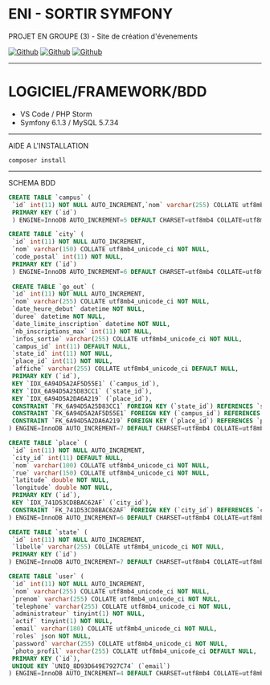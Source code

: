 # ENI - SORTIR SYMFONY
PROJET EN GROUPE (3) - Site de création d'évenements
<p><a href="https://github.com/romainhelard" target="_blank"><img alt="Github" src="https://img.shields.io/badge/GitHub-%2312100E.svg?&style=for-the-badge&logo=Github&logoColor=white" /></a>
 <a href="https://github.com/DadaBzh" target="_blank"><img alt="Github" src="https://img.shields.io/badge/GitHub-%2312100E.svg?&style=for-the-badge&logo=Github&logoColor=white" /></a>
 <a href="https://github.com/CocoA1SportbackSline" target="_blank"><img alt="Github" src="https://img.shields.io/badge/GitHub-%2312100E.svg?&style=for-the-badge&logo=Github&logoColor=white" /></a></p>

______________
# LOGICIEL/FRAMEWORK/BDD 
- VS Code / PHP Storm
- Symfony 6.1.3 / MySQL 5.7.34

______________
AIDE A L'INSTALLATION

```terminal
composer install
```
______________
SCHEMA BDD

```sql
CREATE TABLE `campus` (
 `id` int(11) NOT NULL AUTO_INCREMENT,`nom` varchar(255) COLLATE utf8mb4_unicode_ci NOT NULL,
 PRIMARY KEY (`id`)
 ) ENGINE=InnoDB AUTO_INCREMENT=5 DEFAULT CHARSET=utf8mb4 COLLATE=utf8mb4_unicode_ci

CREATE TABLE `city` (
 `id` int(11) NOT NULL AUTO_INCREMENT,
 `nom` varchar(150) COLLATE utf8mb4_unicode_ci NOT NULL,
 `code_postal` int(11) NOT NULL,
 PRIMARY KEY (`id`)
 ) ENGINE=InnoDB AUTO_INCREMENT=6 DEFAULT CHARSET=utf8mb4 COLLATE=utf8mb4_unicode_ci
 
 CREATE TABLE `go_out` (
 `id` int(11) NOT NULL AUTO_INCREMENT,
 `nom` varchar(255) COLLATE utf8mb4_unicode_ci NOT NULL,
 `date_heure_debut` datetime NOT NULL,
 `duree` datetime NOT NULL,
 `date_limite_inscription` datetime NOT NULL,
 `nb_inscriptions_max` int(11) NOT NULL,
 `infos_sortie` varchar(255) COLLATE utf8mb4_unicode_ci NOT NULL,
 `campus_id` int(11) DEFAULT NULL,
 `state_id` int(11) NOT NULL,
 `place_id` int(11) NOT NULL,
 `affiche` varchar(255) COLLATE utf8mb4_unicode_ci DEFAULT NULL,
 PRIMARY KEY (`id`),
 KEY `IDX_6A94D5A2AF5D55E1` (`campus_id`),
 KEY `IDX_6A94D5A25D83CC1` (`state_id`),
 KEY `IDX_6A94D5A2DA6A219` (`place_id`),
 CONSTRAINT `FK_6A94D5A25D83CC1` FOREIGN KEY (`state_id`) REFERENCES `state` (`id`),
 CONSTRAINT `FK_6A94D5A2AF5D55E1` FOREIGN KEY (`campus_id`) REFERENCES `campus` (`id`),
 CONSTRAINT `FK_6A94D5A2DA6A219` FOREIGN KEY (`place_id`) REFERENCES `place` (`id`)
) ENGINE=InnoDB AUTO_INCREMENT=7 DEFAULT CHARSET=utf8mb4 COLLATE=utf8mb4_unicode_ci

CREATE TABLE `place` (
 `id` int(11) NOT NULL AUTO_INCREMENT,
 `city_id` int(11) DEFAULT NULL,
 `nom` varchar(100) COLLATE utf8mb4_unicode_ci NOT NULL,
 `rue` varchar(150) COLLATE utf8mb4_unicode_ci NOT NULL,
 `latitude` double NOT NULL,
 `longitude` double NOT NULL,
 PRIMARY KEY (`id`),
 KEY `IDX_741D53CD8BAC62AF` (`city_id`),
 CONSTRAINT `FK_741D53CD8BAC62AF` FOREIGN KEY (`city_id`) REFERENCES `city` (`id`)
) ENGINE=InnoDB AUTO_INCREMENT=6 DEFAULT CHARSET=utf8mb4 COLLATE=utf8mb4_unicode_ci

CREATE TABLE `state` (
 `id` int(11) NOT NULL AUTO_INCREMENT,
 `libelle` varchar(255) COLLATE utf8mb4_unicode_ci NOT NULL,
 PRIMARY KEY (`id`)
) ENGINE=InnoDB AUTO_INCREMENT=7 DEFAULT CHARSET=utf8mb4 COLLATE=utf8mb4_unicode_ci

CREATE TABLE `user` (
 `id` int(11) NOT NULL AUTO_INCREMENT,
 `nom` varchar(255) COLLATE utf8mb4_unicode_ci NOT NULL,
 `prenom` varchar(255) COLLATE utf8mb4_unicode_ci NOT NULL,
 `telephone` varchar(255) COLLATE utf8mb4_unicode_ci NOT NULL,
 `administrateur` tinyint(1) NOT NULL,
 `actif` tinyint(1) NOT NULL,
 `email` varchar(180) COLLATE utf8mb4_unicode_ci NOT NULL,
 `roles` json NOT NULL,
 `password` varchar(255) COLLATE utf8mb4_unicode_ci NOT NULL,
 `photo_profil` varchar(255) COLLATE utf8mb4_unicode_ci DEFAULT NULL,
 PRIMARY KEY (`id`),
 UNIQUE KEY `UNIQ_8D93D649E7927C74` (`email`)
) ENGINE=InnoDB AUTO_INCREMENT=4 DEFAULT CHARSET=utf8mb4 COLLATE=utf8mb4_unicode_ci

```
